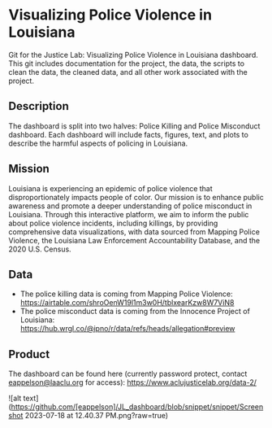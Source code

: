 # Visualizing Police Violence in Louisiana
Git for the Justice Lab: Visualizing Police Violence in Louisiana dashboard. This git includes documentation for the project, the data, the scripts to clean the data, the cleaned data, and all other work associated with the project. 

## Description
The dashboard is split into two halves: Police Killing and Police Misconduct dashboard. Each dashboard will include facts, figures, text, and plots to describe the harmful aspects of policing in Louisiana.

## Mission
Louisiana is experiencing an epidemic of police violence that disproportionately impacts people of color. Our mission is to enhance public awareness and promote a deeper understanding of police misconduct in Louisiana. Through this interactive platform, we aim to inform the public about police violence incidents, including killings, by providing comprehensive data visualizations, with data sourced from Mapping Police Violence, the Louisiana Law Enforcement Accountability Database, and the 2020 U.S. Census.

## Data
- The police killing data is coming from Mapping Police Violence: https://airtable.com/shroOenW19l1m3w0H/tblxearKzw8W7ViN8
- The police misconduct data is coming from the Innocence Project of Louisiana: https://hub.wrgl.co/@ipno/r/data/refs/heads/allegation#preview

## Product
The dashboard can be found here (currently password protect, contact eappelson@laaclu.org for access): https://www.aclujusticelab.org/data-2/

![alt text](https://github.com/[eappelson]/JL_dashboard/blob/snippet/snippet/Screenshot 2023-07-18 at 12.40.37 PM.png?raw=true)
